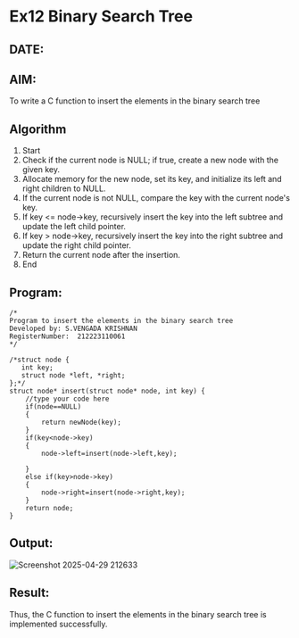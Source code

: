 # Ex12 Binary Search Tree
## DATE:
## AIM:
To write a C function to insert the elements in the binary search tree

## Algorithm

1.	Start
2.	Check if the current node is NULL; if true, create a new node with the given key.
3.	Allocate memory for the new node, set its key, and initialize its left and right children to NULL.
4.	If the current node is not NULL, compare the key with the current node's key.
5.	If key <= node->key, recursively insert the key into the left subtree and update the left child pointer.
6.	If key > node->key, recursively insert the key into the right subtree and update the right child pointer.
7.	Return the current node after the insertion.
8.	End

## Program:
```
/*
Program to insert the elements in the binary search tree
Developed by: S.VENGADA KRISHNAN
RegisterNumber:  212223110061
*/
```
```
/*struct node {
   int key;
   struct node *left, *right;
};*/
struct node* insert(struct node* node, int key) {
    //type your code here
    if(node==NULL)
    {
        return newNode(key);
    }
    if(key<node->key)
    {
        node->left=insert(node->left,key);
        
    }
    else if(key>node->key)
    {
        node->right=insert(node->right,key);
    }
    return node;
}
```
## Output:
![Screenshot 2025-04-29 212633](https://github.com/user-attachments/assets/9222d459-b11f-452f-8a01-00168adf2b5d)


## Result:
Thus, the C function to insert the elements in the binary search tree is implemented successfully.
